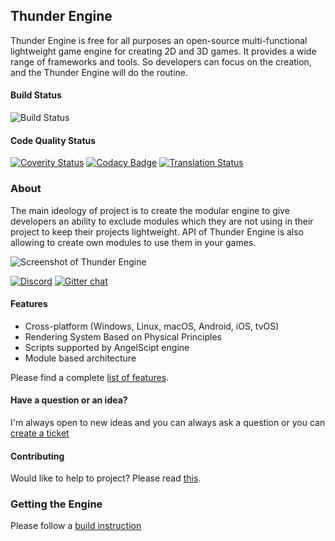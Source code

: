 ## Thunder Engine
Thunder Engine is free for all purposes an open-source multi-functional lightweight game engine for creating 2D and 3D games. It provides a wide range of frameworks and tools. So developers can focus on the creation, and the Thunder Engine will do the routine.

#### Build Status
![Build Status](https://github.com/thunder-engine/thunder/actions/workflows/main.yml/badge.svg)
#### Code Quality Status
[![Coverity Status](https://img.shields.io/coverity/scan/15068.svg)](https://scan.coverity.com/projects/eprikazchikov-thunder)
[![Codacy Badge](https://app.codacy.com/project/badge/Grade/8874a5f2ddb84eb1bbaebe00f5562c23)](https://www.codacy.com/gh/thunder-engine/thunder/dashboard?utm_source=github.com&amp;utm_medium=referral&amp;utm_content=thunder-engine/thunder&amp;utm_campaign=Badge_Grade)
[![Translation Status](https://hosted.weblate.org/widgets/thunder-engine/-/editor-translation/svg-badge.svg)](https://hosted.weblate.org/engage/thunder-engine/)

### About

The main ideology of project is to create the modular engine to give developers an ability to exclude modules which they are not using in their project to keep their projects lightweight. API of Thunder Engine is also allowing to create own modules to use them in your games.

![Screenshot of Thunder Engine](https://raw.githubusercontent.com/thunder-engine/thunder/master/doc/media/ScreenShot01.png)

[![Discord](https://img.shields.io/discord/466924817359175681.svg?logo=discord)](https://discord.gg/k8qsJxnw4Q)
[![Gitter chat](https://badges.gitter.im/Thunder-Engine/gitter.png)](https://gitter.im/Thunder-Engine)

#### Features
- Cross-platform (Windows, Linux, macOS, Android, iOS, tvOS)
- Rendering System Based on Physical Principles
- Scripts supported by AngelScipt engine
- Module based architecture

Please find a complete [list of features](https://doc.thunderengine.org/en/latest/basics/features.html).

#### Have a question or an idea?
I'm always open to new ideas and you can always ask a question or you can [create a ticket](https://github.com/thunder-engine/thunder/issues/new/choose)

#### Contributing
Would like to help to project? Please read [this](CONTRIBUTING.md).

### Getting the Engine
Please follow a [build instruction](https://doc.thunderengine.org/en/latest/basics/source.html)
